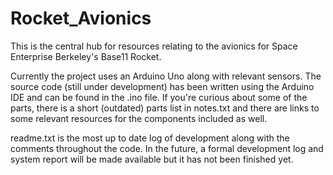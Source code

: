 # Rocket_Avionics
This is the central hub for resources relating to the avionics for Space Enterprise Berkeley's Base11 Rocket.

Currently the project uses an Arduino Uno along with relevant sensors. The source code (still under development) has been written using the Arduino IDE and can be found in the .ino file. If you're curious about some of the parts, there is a short (outdated) parts list in notes.txt and there are links to some relevant resources for the components included as well.

readme.txt is the most up to date log of development along with the comments throughout the code. In the future, a formal development log and system report will be made available but it has not been finished yet.
